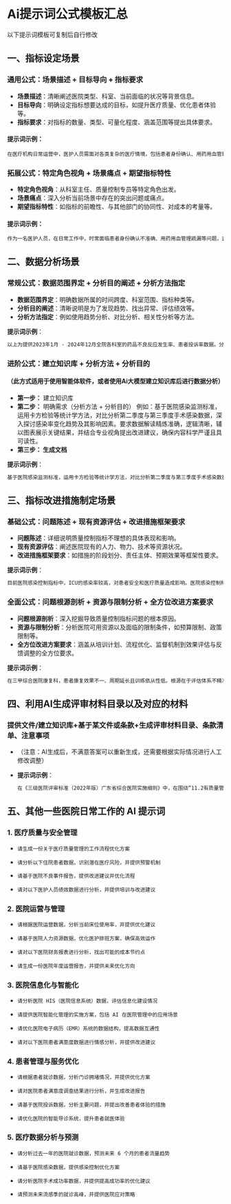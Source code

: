 

# Ai提示词公式模板汇总

以下提示词模板可复制后自行修改

## 一、指标设定场景

### 通用公式：场景描述 + 目标导向 + 指标要求

- **场景描述**：清晰阐述医院类型、科室、当前面临的状况等背景信息。
- **目标导向**：明确设定指标想要达成的目标，如提升医疗质量、优化患者体验等。
- **指标要求**：对指标的数量、类型、可量化程度、涵盖范围等提出具体要求。

#### **提示词示例**：

```markdown
在医疗机构日常运营中，医护人员需面对各类复杂的医疗情境，包括患者身份确认、用药用血管理、围手术期安全把控、医患沟通。为了全面提升医疗服务质量和患者安全保障水平，减少医疗差错与不良事件发生率，确保每一位患者在整个诊疗过程中的安全，化患者体验，请给出对应具体可量化的质量控制指标，且每个指标要说明计算方式及合理范围。
```



### 拓展公式：特定角色视角 + 场景痛点 + 期望指标特性

- **特定角色视角**：从科室主任、质量控制专员等特定角色出发。
- **场景痛点**：深入分析当前场景中存在的突出问题或痛点。
- **期望指标特性**：如指标的前瞻性、与其他部门的协同性、对成本的考量等。

#### **提示词示例**：

```markdown
作为一名医护人员，在日常工作中，时常面临患者身份确认不准确、用药用血管理疏漏等问题，这些问题可能导致医疗差错和不良事件的发生，影响患者安全和治疗效果。希望有一套具体、可量化的质量控制指标，能够明确计算方式和合理范围，以帮助我们精准定位问题并持续改进，确保每一位患者在整个诊疗过程中的安全与体验
```



## 二、数据分析场景

### 常规公式：数据范围界定 + 分析目的阐述 + 分析方法指定

- **数据范围界定**：明确数据所属的时间跨度、科室范围、指标种类等。
- **分析目的阐述**：清晰说明是为了发现趋势、找出异常、评估绩效等。
- **分析方法指定**：例如使用趋势分析、对比分析、相关性分析等方法。

**提示词示例**：

```markdown
以上为提供2023年1月 - 2024年12月全院各科室的药品不良反应发生率、患者投诉率数据。分析目的是找出各科室这两项指标的变化趋势以及两者之间的潜在关系，运用趋势分析和相关性分析方法进行分析，并以图表和文字相结合的方式呈现结果。
```



### 进阶公式：建立知识库 + 分析方法 + 分析目的

#### （此方式适用于使用智能体软件，或者使用Ai大模型建立知识库后进行数据分析）

- **第一步：** 建立知识库
- **第二步：** 明确需求（分析方法 + 分析目的） 例如：基于医院感染监测标准，运用卡方检验等统计学方法，对比分析第二季度与第三季度手术感染数据，深入探讨感染率变化趋势及其影响因素。要求数据解读精炼准确，逻辑清晰，辅以图表展示关键结果，并结合专业视角提出改进建议，确保内容科学严谨且具可读性。
- **第三步： 生成文档**

**提示词示例**：

```markdown
基于医院感染监测标准，运用卡方检验等统计学方法，对比分析第二季度与第三季度手术感染数据，深入探讨感染率变化趋势及其影响因素。要求数据解读精炼准确，逻辑清晰，辅以图表展示关键结果，并结合专业视角提出改进建议，确保内容科学严谨且具可读性。
```



## 三、指标改进措施制定场景

### 基础公式：问题陈述 + 现有资源评估 + 改进措施框架要求

- **问题陈述**：详细说明质量控制指标不理想的具体表现和影响。
- **现有资源评估**：阐述医院现有的人力、物力、技术等资源状况。
- **改进措施框架要求**：如措施的阶段划分、责任主体、预期效果等框架性要求。

**提示词示例**：

```markdown
目前医院感染控制指标中，ICU的感染率较高，对患者安全和医疗质量造成影响。医院感染控制科具备专业的医护人员，且有一定的培训与监测设备资源。请制定一套改进措施，分为短期（1 - 3个月）、长期（3 - 6个月）两个阶段，明确每个阶段的责任主体和预期将感染率降低到的具体数值。
```



### 全面公式：问题根源剖析 + 资源与限制分析 + 全方位改进方案要求

- **问题根源剖析**：深入挖掘导致质量控制指标问题的根本原因。
- **资源与限制分析**：分析医院可用资源以及面临的限制条件，如预算限制、政策限制等。
- **全方位改进方案要求**：涵盖从培训计划、流程优化、监督机制到效果评估与反馈调整的全方位要求。

**提示词示例**：

```markdown
在三甲综合医院康复科，患者康复效果不一、周期延长且训练依从性低。根源在于评估体系不精准、治疗师技能有差异、设备老化。医院有康复治疗师与设备资金，但治疗师培训时间少、场地限制设备扩充。请制定一套全方位改进方案，包括优化评估体系，加强治疗师培训，如何逐步更新设备。如何建立监督小组，以康复效果改善率、周期缩短比例、依从性提升幅度为评估指标，每月调整方案提升服务质量。
```



## 四、利用AI生成评审材料目录以及对应的材料

### 提供文件/建立知识库+基于某文件或条款+生成评审材料目录、条款清单、注意事项 

- （注意：AI生成后，不满意答案可以重新生成，还需要根据实际情况进行人工修改调整）

- **提示词示例**：

  ```markdown
  在《三级医院评审标准（2022年版）广东省综合医院实施细则》中，在围绕“11.2有质量管理方案，包括：质量管理目标、质量指标、考核项目、考核标准、考核办法等，有相关配套的措施保证方案的落实。”这一评审条款，生成评审材料解读内容，重点阐述如何依据条款生成准备材料的目录，以及每个目录应包含的详细条款清单及注意事项。回复必须注意：先简述目录，再介绍每个目录应包含的条款清单及对应的注意事项，每个目录、条款清单、注意事项按阿拉伯数字排列顺序依次回答。
  ```

    

## 五、其他一些医院日常工作的 AI 提示词  

### 1. 医疗质量与安全管理  
- ```markdown
  请生成一份关于医疗质量管理的工作流程优化方案  
  ```

  
- ```markdown
  请分析以下住院患者数据，识别潜在医疗风险，并提供预警机制  
  ```

  
- ```markdown
  请基于医院不良事件报告，提供改进建议并优化流程  
  ```

  
- ```markdown
  请对以下医护人员绩效数据进行分析，并提供培训与改进建议
  ```

    

### 2. 医院运营与管理  
- ```markdown
  请根据医院运营数据，分析当前床位使用率，并提供优化建议  
  ```

  
- ```markdown
  请基于医院人力资源数据，优化医护排班方案，确保高效运作  
  ```

  
- ```markdown
  请对以下医院财务报表进行分析，找出可能的成本节约点  
  ```

  
- ```markdown
  请生成一份医院年度运营报告，并提供未来优化方向  
  ```

  

### 3. 医院信息化与智能化  
- ```markdown
  请分析医院 HIS（医院信息系统）数据，评估信息化建设情况  
  ```

  
- ```markdown
  请提供医院智能化管理的实施方案，包括 AI 在医院管理中的应用场景 
  ```

   
- ```markdown
  请优化医院电子病历（EMR）系统的数据结构，提高数据互通性
  ```

    
- ```markdown
  请对以下医院患者满意度数据进行情感分析，并提供改进建议
  ```

    

### 4. 患者管理与服务优化  
- ```markdown
  请根据患者就诊数据，分析门诊拥堵情况，并提供优化方案  
  ```

  
- ```markdown
  请对医院患者满意度调查结果进行分析，并生成改进报告  
  ```

  
- ```markdown
  请基于医院投诉数据，分析主要问题，并提出改善患者体验的措施  
  ```

  
- ```markdown
  请优化医院的智能导诊系统，提升患者就医体验  
  ```

  

### 5. 医疗数据分析与预测  
- ```markdown
  请分析过去一年的医院就诊数据，预测未来 6 个月的患者流量趋势  
  ```

  
- ```markdown
  请基于医院感染数据，提供感染控制优化方案  
  ```

  
- ```markdown
  请分析医院手术成功率数据，并提供提高成功率的优化建议  
  ```

  
- ```markdown
  请预测未来流感季的就诊高峰，并提供医院应对策略  
  ```

  
